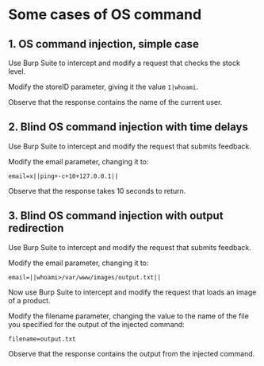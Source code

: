 # Some cases of OS command 

## 1. OS command injection, simple case

Use Burp Suite to intercept and modify a request that checks the stock level.

Modify the storeID parameter, giving it the value `1|whoami`.

Observe that the response contains the name of the current user.

## 2. Blind OS command injection with time delays

Use Burp Suite to intercept and modify the request that submits feedback.

Modify the email parameter, changing it to:

`email=x||ping+-c+10+127.0.0.1||`

Observe that the response takes 10 seconds to return.

## 3. Blind OS command injection with output redirection

Use Burp Suite to intercept and modify the request that submits feedback.

Modify the email parameter, changing it to:

`email=||whoami>/var/www/images/output.txt||`

Now use Burp Suite to intercept and modify the request that loads an image of a product.

Modify the filename parameter, changing the value to the name of the file you specified for the output of the injected command:

`filename=output.txt`

Observe that the response contains the output from the injected command.
